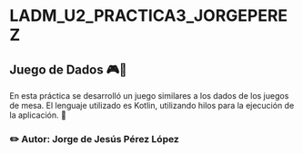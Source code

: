 # LADM_U2_PRACTICA3_JORGEPEREZ

## Juego de Dados 🎮🎲

En esta práctica se desarrolló un juego similares a los dados de los juegos de mesa. El lenguaje utilizado es Kotlin, utilizando hilos para la ejecución de la aplicación. 🎲

### ✏️ Autor: Jorge de Jesús Pérez López
